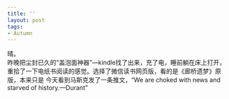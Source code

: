```yaml
---
title: ''
layout: post
tags:
- Autumn
---
```

晴。  
昨晚把尘封已久的“盖泡面神器”—kindle找了出来，充了电，睡前躺在床上打开，重拾了一下电纸书阅读的感觉。选择了微信读书网页版，看的是《廊桥遗梦》原版，本来只是
今天看到马斯克发了一条推文，“We are choked with news and starved of history.—Durant”